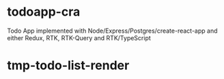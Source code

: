 # todoapp-cra

Todo App implemented with Node/Express/Postgres/create-react-app and either Redux, RTK, RTK-Query and RTK/TypeScript
# tmp-todo-list-render
